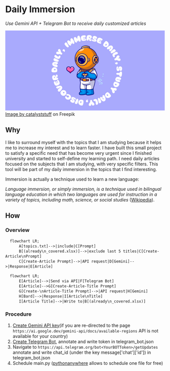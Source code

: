 # Daily Immersion
*Use Gemini API + Telegram Bot to receive daily customized articles*


![Immerse Daily!](Visuals/Daily-Immersion-Cover.jpg)
<a href="https://www.freepik.com/free-vector/cute-diver-love-heart-sign-cartoon-vector-icon-illustration-science-holiday-icon-isolated-flat_152549271.htm#query=diver&position=0&from_view=keyword&track=sph&uuid=ac7bba2b-8e25-4dff-8228-dc76cd36c66d">Image by catalyststuff</a> on Freepik
## Why
I like to surround myself with the topics that I am studying because it helps me to increase my interest and to learn faster. I have built this small project to satisfy a specific need that has become very urgent since I finished
university and started to self-define my learning path. I need daily articles focused on the subjects that I am studying, with very specific filters. This tool will be part of my daily immersion in the topics that I find interesting.

Immersion is actually a technique used to learn a new language:

*Language immersion, or simply immersion, is a technique used in bilingual language education in which two languages are used for instruction in a variety of topics, including math, science, or social studies* ([Wikipedia](https://en.wikipedia.org/wiki/Language_immersion)).

## How
### Overview
```mermaid
  flowchart LR;
      A[topics.txt]-->|include|C[Prompt]
      B[(already\n_covered.xlsx)]-->|exclude last 5 titles|C[Create-Article\nPrompt]
      C[Create-Article Prompt]-->|API request|D[Gemini]-->|Response|E[Article]
```
```mermaid
  flowchart LR;
      E[Article]-->|Send via API|F[Telegram Bot]
      E[Article]-->G[Create-Article-Title Prompt]
      G[Create-\nArticle-Title Prompt]-->|API request|H[Gemini]
      H[Bard]-->|Response|I[Article\nTitle]
      I[Article Title]-->|Write to|B[(already\n_covered.xlsx)]
```

### Procedure
1. [Create Gemini API key](https://aistudio.google.com/app/apikey)(if you are re-directed to the page `https://ai.google.dev/gemini-api/docs/available-regions` API is not available for your country)
2. [Create Telegram Bot](https://www.directual.com/lesson-library/how-to-create-a-telegram-bot), annotate and write token in telegram_bot.json
3. Navigate to `https://api.telegram.org/bot<YourBOTToken>/getUpdates` annotate and write chat_id (under the key message['chat']['id']) in telegram_bot.json
4. Schedule main.py ([pythonanywhere](https://www.pythonanywhere.com) allows to schedule one file for free)
